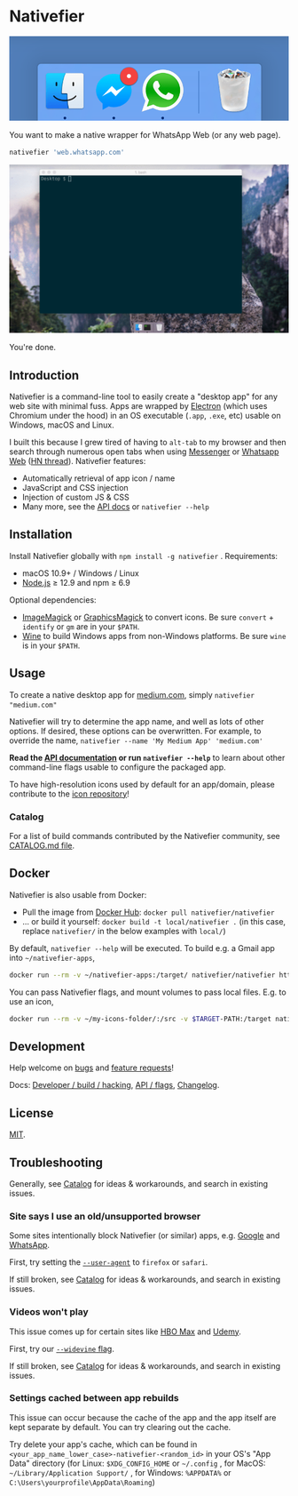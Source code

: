 # Nativefier

![Example of Nativefier app in the macOS dock](.github/dock-screenshot.png)

You want to make a native wrapper for WhatsApp Web (or any web page).

```bash
nativefier 'web.whatsapp.com'
```

![Walkthrough animation](.github/nativefier-walkthrough.gif)

You're done.

## Introduction

Nativefier is a command-line tool to easily create a "desktop app" for any web site
with minimal fuss. Apps are wrapped by [Electron](https://www.electronjs.org/)
(which uses Chromium under the hood) in an OS executable (`.app`, `.exe`, etc)
usable on Windows, macOS and Linux.

I built this because I grew tired of having to `alt-tab` to my browser and then search
through numerous open tabs when using [Messenger](https://messenger.com) or
[Whatsapp Web](https://web.whatsapp.com) ([HN thread](https://news.ycombinator.com/item?id=10930718)). Nativefier features:

- Automatically retrieval of app icon / name
- JavaScript and CSS injection
- Injection of custom JS & CSS
- Many more, see the [API docs](API.md) or `nativefier --help`

## Installation

Install Nativefier globally with `npm install -g nativefier` . Requirements:

- macOS 10.9+ / Windows / Linux
- [Node.js](https://nodejs.org/) ≥ 12.9 and npm ≥ 6.9

Optional dependencies:

- [ImageMagick](http://www.imagemagick.org/) or [GraphicsMagick](http://www.graphicsmagick.org/) to convert icons.
  Be sure `convert` + `identify` or `gm` are in your `$PATH`.
- [Wine](https://www.winehq.org/) to build Windows apps from non-Windows platforms.
  Be sure `wine` is in your `$PATH`.

## Usage

To create a native desktop app for [medium.com](https://medium.com),
simply `nativefier "medium.com"`

Nativefier will try to determine the app name, and well as lots of other options.
If desired, these options can be overwritten. For example, to override the name,
`nativefier --name 'My Medium App' 'medium.com'`

**Read the [API documentation](API.md) or run `nativefier --help`**
to learn about other command-line flags usable to configure the packaged app.

To have high-resolution icons used by default for an app/domain, please
contribute to the [icon repository](https://github.com/nativefier/nativefier-icons)!

### Catalog

For a list of build commands contributed by the Nativefier community, see [CATALOG.md file](CATALOG.md).

## Docker

Nativefier is also usable from Docker:

- Pull the image from [Docker Hub](https://hub.docker.com/r/nativefier/nativefier): `docker pull nativefier/nativefier`
- ... or build it yourself: `docker build -t local/nativefier .`
  (in this case, replace `nativefier/` in the below examples with `local/`)

By default, `nativefier --help` will be executed.
To build e.g. a Gmail app into `~/nativefier-apps`,

```bash
docker run --rm -v ~/nativefier-apps:/target/ nativefier/nativefier https://mail.google.com/ /target/
```

You can pass Nativefier flags, and mount volumes to pass local files. E.g. to use an icon,

```bash
docker run --rm -v ~/my-icons-folder/:/src -v $TARGET-PATH:/target nativefier/nativefier --icon /src/icon.png --name whatsApp -p linux -a x64 https://web.whatsapp.com/ /target/
```

## Development

Help welcome on [bugs](https://github.com/nativefier/nativefier/issues?q=is%3Aopen+is%3Aissue+label%3Abug) and
[feature requests](https://github.com/nativefier/nativefier/issues?q=is%3Aopen+is%3Aissue+label%3Afeature-request)!

Docs: [Developer / build / hacking](HACKING.md), [API / flags](API.md),
[Changelog](CHANGELOG.md).

## License

[MIT](LICENSE.md).

## Troubleshooting

Generally, see [Catalog](CATALOG.md) for ideas & workarounds, and search in existing issues.

### Site says I use an old/unsupported browser

Some sites intentionally block Nativefier (or similar) apps, e.g. [Google](https://github.com/nativefier/nativefier/issues/831) and [WhatsApp](https://github.com/nativefier/nativefier/issues/1112).

First, try setting the [`--user-agent`](https://github.com/nativefier/nativefier/blob/master/API.md#user-agent) to `firefox` or `safari`.

If still broken, see [Catalog](CATALOG.md) for ideas & workarounds, and search in existing issues.

### Videos won't play

This issue comes up for certain sites like [HBO Max](https://github.com/nativefier/nativefier/issues/1153) and [Udemy](https://github.com/nativefier/nativefier/issues/1147).

First, try our [`--widevine` flag](API.md#widevine).

If still broken, see [Catalog](CATALOG.md) for ideas & workarounds, and search in existing issues.

### Settings cached between app rebuilds

This issue can occur because the cache of the app and the app itself are kept separate by default. You can try clearing out the cache.

Try delete your app's cache, which can be found in `<your_app_name_lower_case>-nativefier-<random_id>` in your OS's "App Data" directory (for Linux: `$XDG_CONFIG_HOME` or `~/.config` , for MacOS: `~/Library/Application Support/` , for Windows: `%APPDATA%` or `C:\Users\yourprofile\AppData\Roaming`)
